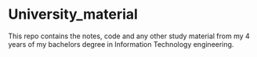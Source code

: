 # University_material
This repo contains the notes, code and any other study material from my 4 years of my bachelors degree in Information Technology engineering. 
